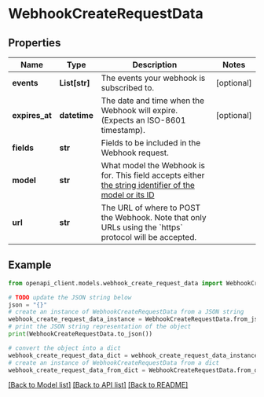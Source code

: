 # WebhookCreateRequestData


## Properties

Name | Type | Description | Notes
------------ | ------------- | ------------- | -------------
**events** | **List[str]** | The events your webhook is subscribed to. | [optional] 
**expires_at** | **datetime** | The date and time when the Webhook will expire. (Expects an ISO-8601 timestamp). | [optional] 
**fields** | **str** | Fields to be included in the Webhook request. | 
**model** | **str** | What model the Webhook is for. This field accepts either [the string identifier of the model or its ID](#section/Supported-Models) | 
**url** | **str** | The URL of where to POST the Webhook. Note that only URLs using the &#x60;https&#x60; protocol will be accepted. | 

## Example

```python
from openapi_client.models.webhook_create_request_data import WebhookCreateRequestData

# TODO update the JSON string below
json = "{}"
# create an instance of WebhookCreateRequestData from a JSON string
webhook_create_request_data_instance = WebhookCreateRequestData.from_json(json)
# print the JSON string representation of the object
print(WebhookCreateRequestData.to_json())

# convert the object into a dict
webhook_create_request_data_dict = webhook_create_request_data_instance.to_dict()
# create an instance of WebhookCreateRequestData from a dict
webhook_create_request_data_from_dict = WebhookCreateRequestData.from_dict(webhook_create_request_data_dict)
```
[[Back to Model list]](../README.md#documentation-for-models) [[Back to API list]](../README.md#documentation-for-api-endpoints) [[Back to README]](../README.md)


